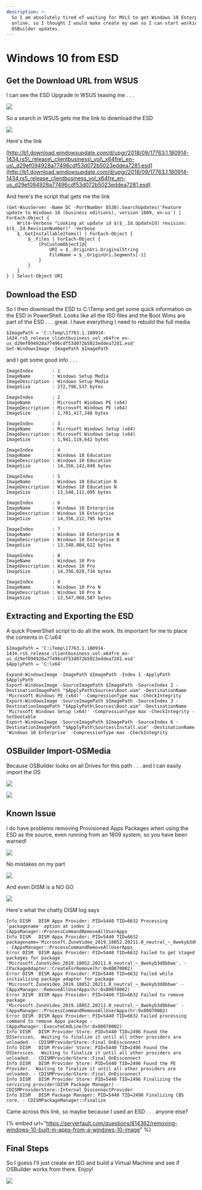```yaml
---
description: >-
  So I am absolutely tired of waiting for MVLS to get Windows 10 Enterprise 1809
  online, so I thought I would make create my own so I can start working on some
  OSBuilder updates.
---
```


# Windows 10 from ESD

## Get the Download URL from WSUS

I can see the ESD Upgrade in WSUS teasing me . . .

![](../.gitbook/assets/2018-10-04_22-39-36.png)

So a search in WSUS gets me the link to download the ESD

![](../.gitbook/assets/2018-10-04_22-39-50.png)

Here's the link

[http://b1.download.windowsupdate.com/d/upgr/2018/09/17763.1.180914-1434.rs5\_release\_clientbusiness\_vol\_x64fre\_en-us\_d29ef094928a77496cdf53d072b5023eddea7281.esd](http://b1.download.windowsupdate.com/d/upgr/2018/09/17763.1.180914-1434.rs5_release_clientbusiness_vol_x64fre_en-us_d29ef094928a77496cdf53d072b5023eddea7281.esd)

And here's the script that gets me the link

```text
(Get-WsusServer -Name DC -PortNumber 8530).SearchUpdates('Feature update to Windows 10 (business editions), version 1809, en-us') | ForEach-Object { 
    Write-Verbose "Looking at update id $($_.Id.UpdateId) revision: $($_.Id.RevisionNumber)" -Verbose
    $_.GetInstallableItems() | ForEach-Object {
        $_.Files | ForEach-Object {
            [PsCustomObject]@{
                URI = $_.OriginUri.OriginalString
                FileName = $_.OriginUri.Segments[-1]
            }
        }
    }
} | Select-Object URI
```

## Download the ESD

So I then download the ESD to C:\Temp and get some quick information on the ESD in PowerShell.  Looks like all the ISO files and the Boot Wims are part of the ESD . . . great.  I have everything I need to rebuild the full media

```text
$ImagePath = 'C:\Temp\17763.1.180914-1434.rs5_release_clientbusiness_vol_x64fre_en-us_d29ef094928a77496cdf53d072b5023eddea7281.esd'
Get-WindowsImage -ImagePath $ImagePath
```

and I get some good info . . . 

```text
ImageIndex       : 1
ImageName        : Windows Setup Media
ImageDescription : Windows Setup Media
ImageSize        : 272,796,537 bytes

ImageIndex       : 2
ImageName        : Microsoft Windows PE (x64)
ImageDescription : Microsoft Windows PE (x64)
ImageSize        : 1,781,417,248 bytes

ImageIndex       : 3
ImageName        : Microsoft Windows Setup (x64)
ImageDescription : Microsoft Windows Setup (x64)
ImageSize        : 1,941,119,642 bytes

ImageIndex       : 4
ImageName        : Windows 10 Education
ImageDescription : Windows 10 Education
ImageSize        : 14,356,142,049 bytes

ImageIndex       : 5
ImageName        : Windows 10 Education N
ImageDescription : Windows 10 Education N
ImageSize        : 13,548,111,095 bytes

ImageIndex       : 6
ImageName        : Windows 10 Enterprise
ImageDescription : Windows 10 Enterprise
ImageSize        : 14,356,212,795 bytes

ImageIndex       : 7
ImageName        : Windows 10 Enterprise N
ImageDescription : Windows 10 Enterprise N
ImageSize        : 13,548,004,622 bytes

ImageIndex       : 8
ImageName        : Windows 10 Pro
ImageDescription : Windows 10 Pro
ImageSize        : 14,356,028,734 bytes

ImageIndex       : 9
ImageName        : Windows 10 Pro N
ImageDescription : Windows 10 Pro N
ImageSize        : 13,547,960,587 bytes
```

## Extracting and Exporting the ESD

A quick PowerShell script to do all the work.  Its important for me to place the contents in C:\x64

```text
$ImagePath = 'C:\Temp\17763.1.180914-1434.rs5_release_clientbusiness_vol_x64fre_en-us_d29ef094928a77496cdf53d072b5023eddea7281.esd'
$ApplyPath = 'C:\x64'

Expand-WindowsImage -ImagePath $ImagePath -Index 1 -ApplyPath $ApplyPath
Export-WindowsImage -SourceImagePath $ImagePath -SourceIndex 2 -DestinationImagePath "$ApplyPath\Sources\Boot.wim" -DestinationName 'Microsoft Windows PE (x64)' -CompressionType max -CheckIntegrity
Export-WindowsImage -SourceImagePath $ImagePath -SourceIndex 3 -DestinationImagePath "$ApplyPath\Sources\Boot.wim" -DestinationName 'Microsoft Windows Setup (x64)' -CompressionType max -CheckIntegrity -Setbootable
Export-WindowsImage -SourceImagePath $ImagePath -SourceIndex 6 -DestinationImagePath "$ApplyPath\Sources\Install.wim" -DestinationName 'Windows 10 Enterprise' -CompressionType max -CheckIntegrity
```

## OSBuilder Import-OSMedia

Because OSBuilder looks on all Drives for this path . . . and I can easily import the OS

![](../.gitbook/assets/2018-10-04_22-48-55.png)

![](../.gitbook/assets/2018-10-04_22-47-36.png)

## Known Issue

I do have problems removing Provisioned Appx Packages when using the ESD as the source, even running from an 1809 system, so you have been warned!

![](../.gitbook/assets/2018-10-04_22-50-31.png)

No mistakes on my part

![](../.gitbook/assets/2018-10-04_23-44-23.png)

And even DISM is a NO GO

![](../.gitbook/assets/2018-10-04_23-46-41.png)

Here's what the chatty DISM log says

```text
Info DISM   DISM Appx Provider: PID=5440 TID=6632 Processing 'packagename' option at index 2 - CAppxManager::ProcessCommandRemoveAllUserAppx
Info DISM   DISM Appx Provider: PID=5440 TID=6632 packagename='Microsoft.ZuneVideo_2019.18052.20211.0_neutral_~_8wekyb3d8bbwe' - CAppxManager::ProcessCommandRemoveAllUserAppx
Error DISM  DISM Appx Provider: PID=5440 TID=6632 Failed to get staged packages for package 'Microsoft.ZuneVideo_2019.18052.20211.0_neutral_~_8wekyb3d8bbwe'. - CPackageAdapter::CreateForRemove(hr:0x80070002)
Error DISM  DISM Appx Provider: PID=5440 TID=6632 Failed while initializing package adapter for package 'Microsoft.ZuneVideo_2019.18052.20211.0_neutral_~_8wekyb3d8bbwe' - CAppxManager::RemoveAllUserAppx(hr:0x80070002)
Error DISM  DISM Appx Provider: PID=5440 TID=6632 Failed to remove package 'Microsoft.ZuneVideo_2019.18052.20211.0_neutral_~_8wekyb3d8bbwe' - CAppxManager::ProcessCommandRemoveAllUserAppx(hr:0x80070002)
Error DISM  DISM Appx Provider: PID=5440 TID=6632 Failed processing command to remove Appx package - CAppxManager::ExecuteCmdLine(hr:0x80070002)
Info DISM   DISM Provider Store: PID=5440 TID=2496 Found the OSServices.  Waiting to finalize it until all other providers are unloaded. - CDISMProviderStore::Final_OnDisconnect
Info DISM   DISM Provider Store: PID=5440 TID=2496 Found the OSServices.  Waiting to finalize it until all other providers are unloaded. - CDISMProviderStore::Final_OnDisconnect
Info DISM   DISM Provider Store: PID=5440 TID=2496 Found the PE Provider.  Waiting to finalize it until all other providers are unloaded. - CDISMProviderStore::Final_OnDisconnect
Info DISM   DISM Provider Store: PID=5440 TID=2496 Finalizing the servicing provider(DISM Package Manager) - CDISMProviderStore::Internal_DisconnectProvider
Info DISM   DISM Package Manager: PID=5440 TID=2496 Finalizing CBS core. - CDISMPackageManager::Finalize
```



Came across this link, so maybe because I used an ESD . . . anyone else?

{% embed url="https://serverfault.com/questions/814362/removing-windows-10-built-in-apps-from-a-windows-10-image" %}

## Final Steps

So I guess I'll just create an ISO and build a Virtual Machine and see if OSBuilder works from there.  Enjoy!

![](../.gitbook/assets/2018-10-04_23-00-23.png)



